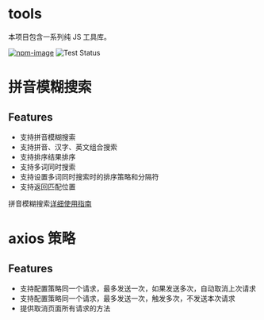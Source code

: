 # tools

本项目包含一系列纯 JS 工具库。

[![npm-image](https://img.shields.io/npm/v/@dpdfe/tools.svg?style=flat-square)](https://www.npmjs.com/package/@dpdfe/tools)
![Test Status](https://github.com/DPDFE/tools/actions/workflows/jest.yml/badge.svg?1)

# 拼音模糊搜索

## Features

-   支持拼音模糊搜索
-   支持拼音、汉字、英文组合搜索
-   支持排序结果排序
-   支持多词同时搜索
-   支持设置多词同时搜索时的排序策略和分隔符
-   支持返回匹配位置

拼音模糊搜索[详细使用指南](https://github.com/DPDFE/tools/wiki/%E6%8B%BC%E9%9F%B3%E6%A8%A1%E7%B3%8A%E6%90%9C%E7%B4%A2)

# axios 策略

## Features

-   支持配置策略同一个请求，最多发送一次，如果发送多次，自动取消上次请求
-   支持配置策略同一个请求，最多发送一次，触发多次，不发送本次请求
-   提供取消页面所有请求的方法
